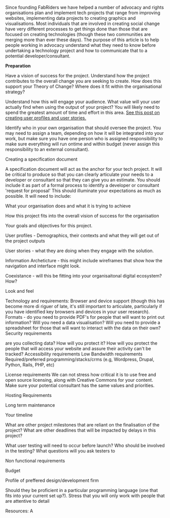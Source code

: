 Since founding FabRiders we have helped a number of advocacy and rights organisations plan and implement tech projects that range from improving websites, implementing data projects to creating graphics and visualisations. Most individuals that are involved in creating social change have very different processes to get things done than those that are focused on creating technologies (though these two communities are merging more than ever these days).  The purpose of this article is to help people working in advocacy understand what they need to know before undertaking a technology project and how to communicate that to a potential developer/consultant.  

**Preparation**

Have a vision of success for the project. Understand how the project contributes to the overall change you are seeking to create. How does this support your Theory of Change? Where does it fit within the organisational strategy?

Understand how this will engage your audience. What value will your user actually find when using the output of your project? You will likely need to spend the greatest amount of time and effort in this area. [See this post on creating user profiles and user stories.](https://github.com/Fabrider/fabrider.github.io/blob/master/BlogPosts/LearningAboutUsers.md)

Identify who in your own organisation that should oversee the project. You may need to assign a team, depending on how it will be integrated into your work, but make sure you have one person who is assigned responsibility to make sure everything will run ontime and within budget (never assign this responsibility to an external consultant). 

Creating a specification document

A specification document will act as the anchor for your tech project.  It will be critical to produce so that you can clearly articulate your needs to a developer or consultant so that they can give you an estimate.  You should include it as part of a formal process to identify a developer or consultant 'request for proposal' This should illuminate your expectations as much as possible. It will need to include:

What your organisation does and what it is trying to achieve

How this project fits into the overall vision of success for the organisation

Your goals and objectives for this project.

User profiles - Demographics, their contexts and what they will get out of the project outputs

User stories - what they are doing when they engage with the solution.

Information Archeticture - this might include wireframes that show how the navigation and interface might look.

Coexistance - will this be fitting into your organisaitonal digital ecosystem? How?

Look and feel

Technology and requirements: Browser and device support (though this has become more di riguer of late, it's still important to articulate, particularly if you have identified key browsers and devices in your user research). Formats - do you need to provide PDF's for people that will want to print out information? Will you need a data visualisation? Will you need to provide a spreadsheet for those that will want to interact with the data on their own? Security requirements

are you collecting data? How will you protect it?
How will you protect the people that will access your website and assure their activity can't be tracked? Accessibility requirements Low Bandwidth requirements Required/preferred programming/stacks/crms (e.g, Wordpress, Drupal, Python, Rails, PHP, etc)

License requirements We can not stress how critical it is to use free and open source licensing, along with Creative Commons for your content. Make sure your potential consultant has the same values and priorities.

Hosting Requirements

Long term maintenance

Your timeline

What are other project milestones that are reliant on the finalisation of the project? What are other deadlines that will be impacted by delays in this project?

What user testing will need to occur before launch? Who should be involved in the testing? What questions will you ask testers to

Non functional requirements

Budget

Profile of preffered design/development firm

Should they be proficient in a particular programming language (one that fits into your current set up?). Stress that you will only work with people that are attentive to detail

Resources: A
